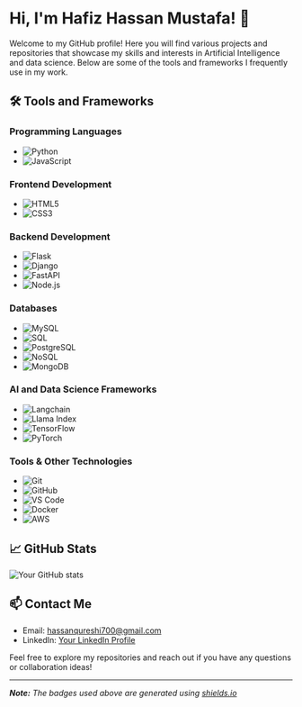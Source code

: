# Hi, I'm Hafiz Hassan Mustafa! 👋

Welcome to my GitHub profile! Here you will find various projects and repositories that showcase my skills and interests in Artificial Intelligence and data science. Below are some of the tools and frameworks I frequently use in my work.

## 🛠️ Tools and Frameworks

### Programming Languages
- ![Python](https://img.shields.io/badge/-Python-3776AB?style=flat&logo=python&logoColor=white)
- ![JavaScript](https://img.shields.io/badge/-JavaScript-F7DF1E?style=flat&logo=javascript&logoColor=black)

### Frontend Development
- ![HTML5](https://img.shields.io/badge/-HTML5-E34F26?style=flat&logo=html5&logoColor=white)
- ![CSS3](https://img.shields.io/badge/-CSS3-1572B6?style=flat&logo=css3&logoColor=white)

### Backend Development
- ![Flask](https://img.shields.io/badge/-Flask-000000?style=flat&logo=flask&logoColor=white)
- ![Django](https://img.shields.io/badge/-Django-092E20?style=flat&logo=django&logoColor=white)
- ![FastAPI](https://img.shields.io/badge/-FastAPI-009688?style=flat&logo=fastapi&logoColor=white)
- ![Node.js](https://img.shields.io/badge/-Node.js-339933?style=flat&logo=node.js&logoColor=white)

### Databases
- ![MySQL](https://img.shields.io/badge/-MySQL-4479A1?style=flat&logo=mysql&logoColor=white)
- ![SQL](https://img.shields.io/badge/-SQL-4479A1?style=flat&logo=sql&logoColor=white)
- ![PostgreSQL](https://img.shields.io/badge/-PostgreSQL-336791?style=flat&logo=postgresql&logoColor=white)
- ![NoSQL](https://img.shields.io/badge/-NoSQL-47A248?style=flat&logo=nosql&logoColor=white)
- ![MongoDB](https://img.shields.io/badge/-MongoDB-47A248?style=flat&logo=mongodb&logoColor=white)

### AI and Data Science Frameworks
- ![Langchain](https://img.shields.io/badge/-Langchain-3776AB?style=flat&logo=langchain&logoColor=white)
- ![Llama Index](https://img.shields.io/badge/-Llama%20Index-FFA500?style=flat&logo=llama-index&logoColor=white)
- ![TensorFlow](https://img.shields.io/badge/-TensorFlow-FF6F00?style=flat&logo=tensorflow&logoColor=white)
- ![PyTorch](https://img.shields.io/badge/-PyTorch-EE4C2C?style=flat&logo=pytorch&logoColor=white)

### Tools & Other Technologies
- ![Git](https://img.shields.io/badge/-Git-F05032?style=flat&logo=git&logoColor=white)
- ![GitHub](https://img.shields.io/badge/-GitHub-181717?style=flat&logo=github&logoColor=white)
- ![VS Code](https://img.shields.io/badge/-VS%20Code-007ACC?style=flat&logo=visual-studio-code&logoColor=white)
- ![Docker](https://img.shields.io/badge/-Docker-2496ED?style=flat&logo=docker&logoColor=white)
- ![AWS](https://img.shields.io/badge/-AWS-232F3E?style=flat&logo=amazon-aws&logoColor=white)

## 📈 GitHub Stats

![Your GitHub stats](https://github-readme-stats.vercel.app/api?username=your-github-username&show_icons=true&theme=radical)

## 📫 Contact Me

- Email: [hassanqureshi700@gmail.com](mailto:hassanqureshi700@gmail.com)
- LinkedIn: [Your LinkedIn Profile](https://www.linkedin.com/in/hafiz-hassan-mustafa-692b391b4/)

Feel free to explore my repositories and reach out if you have any questions or collaboration ideas!

---

_**Note:** The badges used above are generated using [shields.io](https://shields.io/)_

